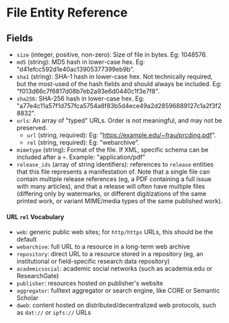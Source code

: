 
# File Entity Reference

## Fields

- `size` (integer, positive, non-zero): Size of file in bytes. Eg: 1048576.
- `md5` (string): MD5 hash in lower-case hex. Eg: "d41efcc592d1e40ac13905377399eb9b".
- `sha1` (string): SHA-1 hash in lower-case hex. Not technically required, but
  the most-used of the hash fields and should always be included. Eg:
  "f013d66c7f6817d08b7eb2a93e6d0440c1f3e7f8".
- `sha256`: SHA-256 hash in lower-case hex. Eg:
  "a77e4c11a57f1d757fca5754a8f83b5d4ece49a2d28596889127c1a2f3f28832".
- `urls`: An array of "typed" URLs. Order is not meaningful, and may not be
  preserved.
    - `url` (string, required): Eg: "https://example.edu/~frau/prcding.pdf".
    - `rel` (string, required): Eg: "webarchive".
- `mimetype` (string): Format of the file. If XML, specific schema can be
  included after a `+`. Example: "application/pdf"
- `release_ids` (array of string identifiers): references to `release` entities
  that this file represents a manifestation of. Note that a single file can
  contain multiple release references (eg, a PDF containing a full issue with
  many articles), and that a release will often have multiple files (differing
  only by watermarks, or different digitizations of the same printed work, or
  variant MIME/media types of the same published work).

#### URL `rel` Vocabulary

- `web`: generic public web sites; for `http/https` URLs, this should be the default
- `webarchive`: full URL to a resource in a long-term web archive
- `repository`: direct URL to a resource stored in a repository (eg, an
  institutional or field-specific research data repository)
- `academicsocial`: academic social networks (such as academia.edu or ResearchGate)
- `publisher`: resources hosted on publisher's website
- `aggregator`: fulltext aggregator or search engine, like CORE or Semantic
  Scholar
- `dweb`: content hosted on distributed/decentralized web protocols, such as
  `dat://` or `ipfs://` URLs
